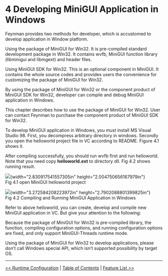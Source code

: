 4 Developing MiniGUI Application in Windows
===========================================

Feynman provides two methods for developer, which is accustomed to
develop application in Window platform.

Using the package of MiniGUI for Win32. It is pre-compiled standard
development package in Win32. It contains wvfb, MiniGUI function library
(libminigui and libmgext) and header files.

Using MiniGUI SDK for Win32. This is an optional component in MiniGUI.
It contains the whole source codes and provides users the convenience
for customizing the package of MiniGUI for Win32.

By using the package of MiniGUI for Win32 or the component product of
MiniGUI SDK for Win32, developer can compile and debug MiniGUI
application in Windows.

This chapter describes how to use the package of MiniGUI for Win32. User
can contact Feynman to purchase the component product of MiniGUI SDK for
Win32.

To develop MiniGUI application in Windows, you must install MS Visual
Studio 98. First, you decompress arbitrary directory in windows.
Secondly you open the helloworld project file in VC according to README.
Figure 4.1 shows it.

After compiling successfully, you should run wvfb first and run
helloworld. Note that you need copy **helloworld.ext** to directory dll.
Fig 4.2 shows running result.

![](media/image3.png){width="2.830917541557305in"
height="2.004750656167979in"}\
Fig 4.1 open MiniGUI helloworld project

![](media/image4.png){width="3.272584208223972in"
height="2.7902088801399825in"}\
Fig 4.2 Compiling and Running MiniGUI Application in Windows

Refer to above helloworld, you can create, develop and compile new
MiniGUI application in VC. But give your attention to the following:

Because the package of MiniGUI for Win32 is pre-compiled library, the
function, compiling configuration options, and running configuration
options are fixed, and only support MiniGUI-Threads runtime mode.

Using the package of MiniGUI for Win32 to develop applications, please
don’t call Windows special API, which isn’t supported possibility by
target OS.

---

[&lt;&lt; Runtime Configuration](MiniGUIUserManualRuntimeConfiguration.md) |
[Table of Contents](README.md) |
[Feature List &gt;&gt;](MiniGUIUserManualFeatureList.md)

[Beijing FMSoft Technologies Co., Ltd.]: https://www.fmsoft.cn
[FMSoft Technologies]: https://www.fmsoft.cn
[MiniGUI Official Website]: http://www.minigui.com
[MiniGUI User Manual]: /user-manual/README.md
[MiniGUI Programming Guide]: /programming-guide/README.md
[MiniGUI Porting Guide]: /porting-guide/README.md
[MiniGUI API Reference Manuals]: /api-reference/README.md

[Quick Start]: MiniGUIUserManualQuickStart.md
[Building MiniGUI]: MiniGUIUserManualBuildingMiniGUI.md
[Compile-time Configuration]: MiniGUIUserManualCompiletimeConfiguration.md
[Runtime Configuration]: MiniGUIUserManualRuntimeConfiguration.md
[Tools]: MiniGUIUserManualTools.md
[Feature List]: MiniGUIUserManualFeatureList.md
[FAQs]: MiniGUIUserManualFAQsEN.md

[Showing Text in Complex or Mixed Scripts]: https://github.com/VincentWei/minigui/wiki/Showing-Text-in-Complex-or-Mixed-Scripts
[HarfBuzz]: https://www.freedesktop.org/wiki/Software/HarfBuzz/
